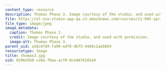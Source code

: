```yaml
---
content_type: resource
description: Thomas Phase 3. Image courtesy of the studio, and used with permission.
file: https://ol-ocw-studio-app-qa.s3.amazonaws.com/courses/11-945-springfield-studio-spring-2004/0206e5b0ca9af0aaacf08c44076283a9_thomas3.jpg
file_type: image/jpeg
image_metadata:
  caption: Thomas Phase 3.
  credit: Image courtesy of the studio, and used with permission.
  image-alt: Thomas Phase 3.
parent_uid: a10c4fd4-fa99-edf0-dbf5-44d4c2aa5059
resourcetype: Image
title: thomas3.jpg
uid: 0206e5b0-ca9a-f0aa-acf0-8c44076283a9
---
```

